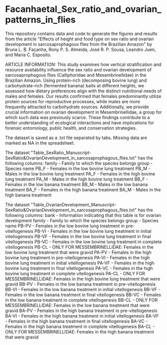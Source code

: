 # Facanhaetal_Sex_ratio_and_ovarian_patterns_in_flies
This repository contains data and code to generate the figures and results from the article "Effects of height and food type on sex ratio and ovarian development in sarcosaprophagous flies from the Brazilian Amazon" by Bruna L. B. Façanha, Rony P. S. Almeida, José R. P. Sousa, Leandro Juen, and Maria C. Esposito. 

ARTICLE INFORMATION:
This study examines how vertical stratification and resource availability influence the sex ratio and ovarian development of sarcosaprophagous flies (Calliphoridae and Mesembrinellidae) in the Brazilian Amazon. Using protein-rich (decomposing bovine lung) and carbohydrate-rich (fermented banana) baits at different heights, we assessed how dietary preferences align with the distinct nutritional needs of males and females. Our results confirmed that females predominantly utilize protein sources for reproductive processes, while males are more frequently attracted to carbohydrate sources. Additionally, we provide crucial information on ovarian development in Mesembrinellidae, a group for which such data was previously scarce. These findings contribute to a better understanding of ecological interactions and have implications for forensic entomology, public health, and conservation strategies.


The dataset is saved as a .txt file separated by tabs. Missing data are marked as NA in the spreadsheet.

The dataset "Table_SexRatio_Manuscript-SexRatio&OvarianDevelopment_in_sarcosaprophagous_flies.txt" has the following columns:
family - Family to which the species belongs
group - Species name
PB_F - Females in the low bovine lung treatment
PB_M - Males in the low bovine lung treatment
PA_F - Females in the high bovine lung treatment
PA_M - Males in the high bovine lung treatment
BB_F - Females in the low banana treatment
BB_M - Males in the low banana treatment
BA_F - Females in the high banana treatment
BA_M - Males in the high banana treatment


The dataset "Table_OvarianDevelopment_Manuscript-SexRatio&OvarianDevelopment_in_sarcosaprophagous_flies.txt" has the following columns:
bank - Information indicating that this table is for ovarian development
family - Family to which the species belongs
group - Species name
PB-PV - Females in the low bovine lung treatment in pre-vitellogenesis
PB-VI - Females in the low bovine lung treatment in initial vitellogenesis
PB-VF - Females in the low bovine lung treatment in final vitellogenesis
PB-VC - Females in the low bovine lung treatment in complete vitellogenesis 
PB-CL - ONLY FOR MESSEMBRINELLIDAE: Females in the low bovine lung treatment that were gravid
PA-PV - Females in the high bovine lung treatment in pre-vitellogenesis
PA-VI - Females in the high bovine lung treatment in initial vitellogenesis
PA-VF - Females in the high bovine lung treatment in final vitellogenesis
PA-VC - Females in the high bovine lung treatment in complete vitellogenesis
PA-CL - ONLY FOR MESSEMBRINELLIDAE: Females in the high bovine lung treatment that were gravid
BB-PV - Females in the low banana treatment in pre-vitellogenesis
BB-VI - Females in the low banana treatment in initial vitellogenesis
BB-VF - Females in the low banana treatment in final vitellogenesis
BB-VC - Females in the low banana treatment in complete vitellogenesis
BB-CL - ONLY FOR MESSEMBRINELLIDAE: Females in the low banana treatment that were gravid
BA-PV - Females in the high banana treatment in pre-vitellogenesis
BA-VI - Females in the high banana treatment in initial vitellogenesis
BA-VF - Females in the high banana treatment in final vitellogenesis
BA-VC - Females in the high banana treatment in complete vitellogenesis
BA-CL - ONLY FOR MESSEMBRINELLIDAE: Females in the high banana treatment that were gravid
